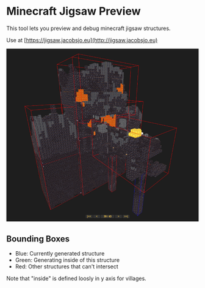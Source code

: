 # Minecraft Jigsaw Preview
This tool lets you preview and debug minecraft jigsaw structures.

Use at [https://jigsaw.jacobsjo.eu](http://jigsaw.jacobsjo.eu)

![](docs/TitleImage.jpg)

## Bounding Boxes
- Blue: Currently generated structure
- Green: Generating inside of this structure
- Red: Other structures that can't intersect

Note that "inside" is defined loosly in y axis for villages.
